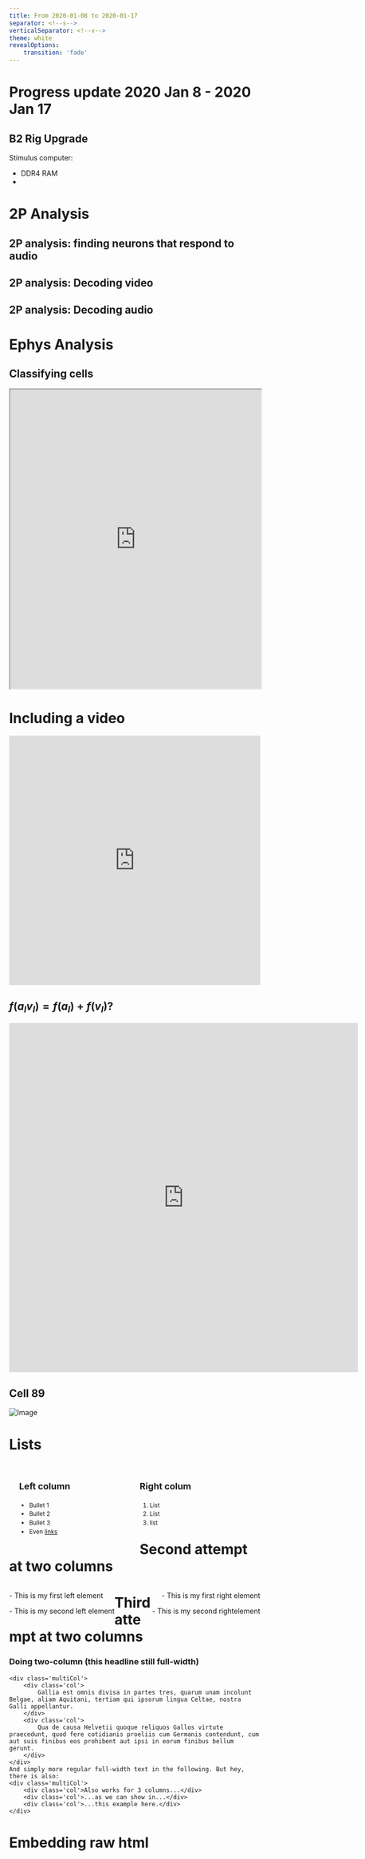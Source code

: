 ```yaml
---
title: From 2020-01-08 to 2020-01-17
separator: <!--s-->
verticalSeparator: <!--v-->
theme: white
revealOptions:
    transition: 'fade'
---
```




# Progress update 2020 Jan 8 - 2020 Jan 17

<!--s-->

## B2 Rig Upgrade

Stimulus computer: 

 - DDR4 RAM 
 - 


<!--s-->

# 2P Analysis

<!--s-->


## 2P analysis: finding neurons that respond to audio 


<!--s-->

## 2P analysis: Decoding video 

<!--s-->

## 2P analysis: Decoding audio 

<!--s-->

# Ephys Analysis 

<!--s-->

## Classifying cells 

<iframe width="100%" height="600pt" src="https://docs.google.com/spreadsheets/d/e/2PACX-1vTk1w56bgGRBI4aoc4njVzvys9-WC60yz7livo-JODzwurYubD0fk5pxAZ6lnBqduOSZeu2rrOMwB4P/pubhtml?widget=true&amp; headers=false";></iframe>

<!--s-->



# Including a video 


<iframe frameborder="0" width="100%" height="500pt" src="https://www.youtube.com/embed/Do-wDPoC6GM"></iframe>

<!--s-->

## $f(a_{l}v_l) = f(a_l) + f(v_l)?$

<iframe frameborder="0" width="700pt" height="700pt" src="https://timothysit.github.io/reveal-js-hello-world/figures/linked_selection_subsets.html"></iframe>

<!--v-->

## Cell 89

![Image](https://timothysit.github.io/cortex-lab-weekly-reports/figures/combined-alignment-subsubset-m-300p750bin80/subject-3/exp-21/brain-area-2/exp-21/sig_idx_3_combined_exp_cell_idx_89.png) <!-- .element height="70%" width="70%"; -->



<!--s-->

# Lists 

<div id="left">


## Left column

- Bullet 1
- Bullet 2
- Bullet 3 
- Even [links](https://www.google.com)

</div>

<div id="right">



## Right colum

1. List
2. List
3. list 

</div>

<!--s-->

# Second attempt at two columns 

<section>
  <div style="text-align: left; float: left;">
    <p data-markdown>- This is my first left element</p>
    <p data-markdown>- This is my second left element</p>
    <!-- more Elements -->
  </div>

  <div style="text-align: right; float: right;">
    <p data-markdown>- This is my first right element</p>
    <p data-markdown>- This is my second rightelement</p>
    <!-- more Elements -->
  </div>
</section>

<!--s-->

# Third attempt at two columns 

<section data-markdown>
    <h3>Doing two-column (this headline still full-width)</h3>

    <div class='multiCol'>
        <div class='col'>
            Gallia est omnis divisa in partes tres, quarum unam incolunt Belgae, aliam Aquitani, tertiam qui ipsorum lingua Celtae, nostra Galli appellantur.
        </div>
        <div class='col'>
            Qua de causa Helvetii quoque reliquos Gallos virtute praecedunt, quod fere cotidianis proeliis cum Germanis contendunt, cum aut suis finibus eos prohibent aut ipsi in eorum finibus bellum gerunt.
        </div>
    </div>
    And simply more regular full-width text in the following. But hey, there is also:
    <div class='multiCol'>
        <div class='col'>Also works for 3 columns...</div>
        <div class='col'>...as we can show in...</div>
        <div class='col'>...this example here.</div>
    </div>
</section>

<!--s-->

# Embedding raw html 

<iframe frameborder="0" width="100%" height="500pt">
<section>
    <script type="text/template">
        ## Page title
        <div>
            A div with some text and a [link](http://hakim.se).
        </div>
    </script>
</section>
</iframe>


<style>
#left {
	margin: 10px 0 15px 20px;
	text-align: left;
	float: left;
	z-index:-10;
	width:48%;
	font-size: 0.85em;
	line-height: 1.5; 
}

#right {
	margin: 10px 0 15px 0;
	float: right;
	text-align: left;
	z-index:-10;
	width:48%;
	font-size: 0.85em;
	line-height: 1.5; 
}
</style>

<!--s-->

# Good references

- [reveal-md  with custom css at the end](https://medium.com/@mandieq/beautiful-presentations-from-markdown-who-knew-it-could-be-so-easy-d279aa7f787a)
